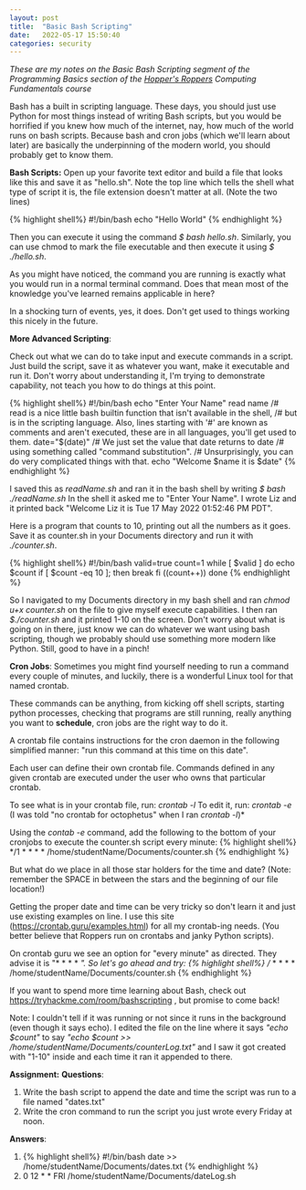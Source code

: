 ```yaml
---
layout: post
title:  "Basic Bash Scripting"
date:   2022-05-17 15:50:40
categories: security
---
```

*These are my notes on the Basic Bash Scripting segment of the Programming Basics section of the [Hopper's Roppers](https://www.roppers.org/) Computing Fundamentals course*

Bash has a built in scripting language. These days, you should just use Python for most things instead of writing Bash scripts, but you would be horrified if you knew how much of the internet, nay, how much of the world runs on bash scripts. Because bash and cron jobs (which we'll learn about later) are basically the underpinning of the modern world, you should probably get to know them.

**Bash Scripts:**
Open up your favorite text editor and build a file that looks like this and save it as "hello.sh". Note the top line which tells the shell what type of script it is, the file extension doesn't matter at all. (Note the two lines)

{% highlight shell%}
#!/bin/bash
echo "Hello World"
{% endhighlight %}

Then you can execute it using the command _$ bash hello.sh_. Similarly, you can use chmod to mark the file executable and then execute it using _$ ./hello.sh_.

As you might have noticed, the command you are running is exactly what you would run in a normal terminal command. Does that mean most of the knowledge you've learned remains applicable in here?

In a shocking turn of events, yes, it does. Don't get used to things working this nicely in the future.

**More Advanced Scripting**:

Check out what we can do to take input and execute commands in a script. Just build the script, save it as whatever you want, make it executable and run it. Don't worry about understanding it, I'm trying to demonstrate capability, not teach you how to do things at this point.
	
{% highlight shell%}
#!/bin/bash
echo "Enter Your Name"
read name
/# read is a nice little bash builtin function that isn't available in the shell,
/# but is in the scripting language. Also, lines starting with '#' are known as comments and aren't executed, these are in all languages, you'll get used to them. 
date="$(date)"
/# We just set the value that date returns to date
/# using something called "command substitution".
/# Unsurprisingly, you can do very complicated things with that.
echo "Welcome $name it is $date"
{% endhighlight %}

I saved this as *readName.sh* and ran it in the bash shell by writing _$ bash ./readName.sh_
In the shell it asked me to "Enter Your Name". I wrote Liz and it printed back "Welcome Liz it is Tue 17 May 2022 01:52:46 PM PDT".

Here is a program that counts to 10, printing out all the numbers as it goes.
Save it as counter.sh in your Documents directory and run it with *./counter.sh*.

{% highlight shell%}
#!/bin/bash
valid=true
count=1
while [ $valid ]
do
echo $count
if [ $count -eq 10 ];
then
break
fi
((count++))
done
{% endhighlight %}

So I navigated to my Documents directory in my bash shell and ran *chmod u+x counter.sh* on the file to give myself execute capabilities. I then ran *$./counter.sh* and it printed 1-10 on the screen.
Don't worry about what is going on in there, just know we can do whatever we want using bash scripting, though we probably should use something more modern like Python. Still, good to have in a pinch!

**Cron Jobs**:
Sometimes you might find yourself needing to run a command every couple of minutes, and luckily, there is a wonderful Linux tool for that named crontab.
	
These commands can be anything, from kicking off shell scripts, starting python processes, checking that programs are still running, really anything you want to **schedule**, cron jobs are the right way to do it.
	
A crontab file contains instructions for the cron daemon in the following simplified manner: "run this command at this time on this date".
	
Each user can define their own crontab file. Commands defined in any given crontab are executed under the user who owns that particular crontab.
	
To see what is in your crontab file, run: *crontab -l*
To edit it, run: *crontab -e*
(I was told "no crontab for octophetus" when I ran *crontab -l*)*
	
Using the *contab -e* command, add the following to the bottom of your cronjobs to execute the counter.sh script every minute:
{% highlight shell%}
*/1 * * * * /home/studentName/Documents/counter.sh
{% endhighlight %}

But what do we place in all those star holders for the time and date? (Note: remember the SPACE in between the stars and the beginning of our file location!)
	
Getting the proper date and time can be very tricky so don't learn it and just use existing examples on line. I use this site (<https://crontab.guru/examples.html>) for all my crontab-ing needs. (You better believe that Roppers run on crontabs and janky Python scripts).
	
On crontab guru we see an option for "every minute" as directed. They advise it is "* * * * *".
So let's go ahead and try:
{% highlight shell%}
/* * * * * /home/studentName/Documents/counter.sh
{% endhighlight %}

If you want to spend more time learning about Bash, check out <https://tryhackme.com/room/bashscripting> , but promise to come back!

Note: I couldn't tell if it was running or not since it runs in the background (even though it says echo). I edited the file on the line where it says *"echo $count"* to say *"echo $count >> /home/studentName/Documents/counterLog.txt"* and I saw it got created with "1-10" inside and each time it ran it appended to there.

**Assignment:**
**Questions**:
<ol>
<li>Write the bash script to append the date and time the script was run to a file named "dates.txt"
<li>Write the cron command to run the script you just wrote every Friday at noon.
</ol>

**Answers**:
<ol>
<li>
{% highlight shell%}
#!/bin/bash
date >> /home/studentName/Documents/dates.txt
{% endhighlight %}
<li>0 12 * * FRI /home/studentName/Documents/dateLog.sh
</ol>